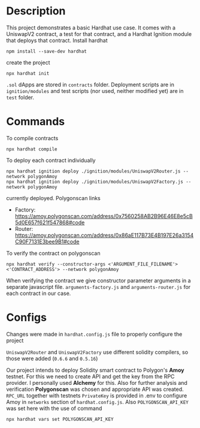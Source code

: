 # Description
This project demonstrates a basic Hardhat use case. It comes with a UniswapV2 contract, a test for that contract, and a Hardhat Ignition module that deploys that contract.
Install hardhat
```shell
npm install --save-dev hardhat
```

create the project
```shell
npx hardhat init
```

`.sol` dApps are stored in `contracts` folder. Deployment scripts are in `ignition/modules` and test scripts (nor used, neither modified yet) are in `test` folder.

# Commands
To compile contracts
```shell
npx hardhat compile
```

To deploy each contract individually
```shell
npx hardhat ignition deploy ./ignition/modules/UniswapV2Router.js --network polygonAmoy
npx hardhat ignition deploy ./ignition/modules/UniswapV2Factory.js --network polygonAmoy
```

currently deployed. 
Polygonscan links
* Factory: https://amoy.polygonscan.com/address/0x7560258AB2B96E46E8e5cB5d0E657f621f547868#code
* Router: https://amoy.polygonscan.com/address/0x86aE117B73E4B197E26a3154C90F7131E3bee9B1#code


To verify the contract on polygonscan
```shell
npx hardhat verify --constructor-args <'ARGUMENT_FILE_FILENAME'> <'CONTRACT_ADDRESS'> --network polygonAmoy
``` 
When verifying the contract we give constructor parameter arguments in a separate javascript file. `arguments-factory.js` and `arguments-router.js` for each contract in our case.

# Configs
Changes were made in `hardhat.config.js` file to properly configure the project

`UniswapV2Router` and `UniswapV2Factory` use different solidity compilers, so those were added (`0.6.6` and `0.5.16`)

Our project intends to deploy Solidity smart contract to Polygon's **Amoy** testnet. For this we need to create API and get the key from the RPC provider. I personally used **Alchemy** for this. Also for further analysis and verification **Polygonscan** was chosen and appropriate API was created. `RPC_URL` together with testnets `PrivateKey` is provided in .env to configure Amoy in `networks`
section of `hardhat.config.js`. Also `POLYGONSCAN_API_KEY` was set here with the use of command
```shell
npx hardhat vars set POLYGONSCAN_API_KEY
```




